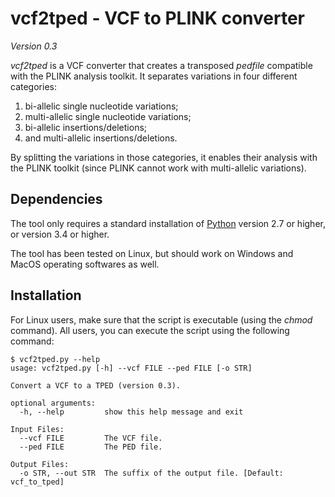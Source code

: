 # vcf2tped - VCF to PLINK converter #

*Version 0.3*

_vcf2tped_ is a VCF converter that creates a transposed _pedfile_ compatible
with the PLINK analysis toolkit. It separates variations in four different
categories:

1. bi-allelic single nucleotide variations;
2. multi-allelic single nucleotide variations;
3. bi-allelic insertions/deletions;
4. and multi-allelic insertions/deletions.

By splitting the variations in those categories, it enables their analysis with
the PLINK toolkit (since PLINK cannot work with multi-allelic variations).


## Dependencies ##

The tool only requires a standard installation of [Python](http://python.org/)
version 2.7 or higher, or version 3.4 or higher.

The tool has been tested on Linux, but should work on Windows and MacOS
operating softwares as well.


## Installation ##

For Linux users, make sure that the script is executable (using the _chmod_
command). All users, you can execute the script using the following command:

```sqlite
$ vcf2tped.py --help
usage: vcf2tped.py [-h] --vcf FILE --ped FILE [-o STR]

Convert a VCF to a TPED (version 0.3).

optional arguments:
  -h, --help         show this help message and exit

Input Files:
  --vcf FILE         The VCF file.
  --ped FILE         The PED file.

Output Files:
  -o STR, --out STR  The suffix of the output file. [Default: vcf_to_tped]
```

